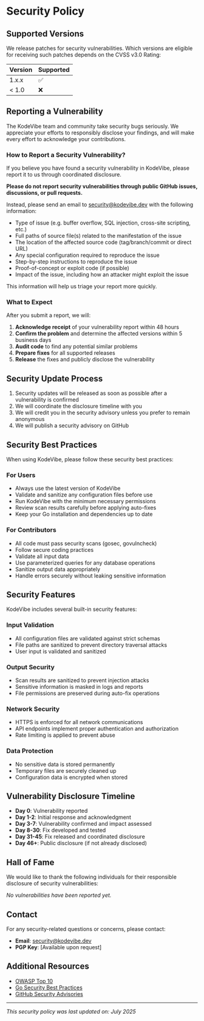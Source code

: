 # Security Policy

## Supported Versions

We release patches for security vulnerabilities. Which versions are eligible for receiving such patches depends on the CVSS v3.0 Rating:

| Version | Supported          |
| ------- | ------------------ |
| 1.x.x   | :white_check_mark: |
| < 1.0   | :x:                |

## Reporting a Vulnerability

The KodeVibe team and community take security bugs seriously. We appreciate your efforts to responsibly disclose your findings, and will make every effort to acknowledge your contributions.

### How to Report a Security Vulnerability?

If you believe you have found a security vulnerability in KodeVibe, please report it to us through coordinated disclosure.

**Please do not report security vulnerabilities through public GitHub issues, discussions, or pull requests.**

Instead, please send an email to security@kodevibe.dev with the following information:

- Type of issue (e.g. buffer overflow, SQL injection, cross-site scripting, etc.)
- Full paths of source file(s) related to the manifestation of the issue
- The location of the affected source code (tag/branch/commit or direct URL)
- Any special configuration required to reproduce the issue
- Step-by-step instructions to reproduce the issue
- Proof-of-concept or exploit code (if possible)
- Impact of the issue, including how an attacker might exploit the issue

This information will help us triage your report more quickly.

### What to Expect

After you submit a report, we will:

1. **Acknowledge receipt** of your vulnerability report within 48 hours
2. **Confirm the problem** and determine the affected versions within 5 business days
3. **Audit code** to find any potential similar problems
4. **Prepare fixes** for all supported releases
5. **Release** the fixes and publicly disclose the vulnerability

## Security Update Process

1. Security updates will be released as soon as possible after a vulnerability is confirmed
2. We will coordinate the disclosure timeline with you
3. We will credit you in the security advisory unless you prefer to remain anonymous
4. We will publish a security advisory on GitHub

## Security Best Practices

When using KodeVibe, please follow these security best practices:

### For Users
- Always use the latest version of KodeVibe
- Validate and sanitize any configuration files before use
- Run KodeVibe with the minimum necessary permissions
- Review scan results carefully before applying auto-fixes
- Keep your Go installation and dependencies up to date

### For Contributors
- All code must pass security scans (gosec, govulncheck)
- Follow secure coding practices
- Validate all input data
- Use parameterized queries for any database operations
- Sanitize output data appropriately
- Handle errors securely without leaking sensitive information

## Security Features

KodeVibe includes several built-in security features:

### Input Validation
- All configuration files are validated against strict schemas
- File paths are sanitized to prevent directory traversal attacks
- User input is validated and sanitized

### Output Security
- Scan results are sanitized to prevent injection attacks
- Sensitive information is masked in logs and reports
- File permissions are preserved during auto-fix operations

### Network Security
- HTTPS is enforced for all network communications
- API endpoints implement proper authentication and authorization
- Rate limiting is applied to prevent abuse

### Data Protection
- No sensitive data is stored permanently
- Temporary files are securely cleaned up
- Configuration data is encrypted when stored

## Vulnerability Disclosure Timeline

- **Day 0**: Vulnerability reported
- **Day 1-2**: Initial response and acknowledgment
- **Day 3-7**: Vulnerability confirmed and impact assessed
- **Day 8-30**: Fix developed and tested
- **Day 31-45**: Fix released and coordinated disclosure
- **Day 46+**: Public disclosure (if not already disclosed)

## Hall of Fame

We would like to thank the following individuals for their responsible disclosure of security vulnerabilities:

_No vulnerabilities have been reported yet._

## Contact

For any security-related questions or concerns, please contact:

- **Email**: security@kodevibe.dev
- **PGP Key**: [Available upon request]

## Additional Resources

- [OWASP Top 10](https://owasp.org/www-project-top-ten/)
- [Go Security Best Practices](https://golang.org/doc/security)
- [GitHub Security Advisories](https://docs.github.com/en/code-security/security-advisories)

---

*This security policy was last updated on: July 2025*